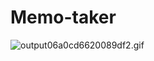 # Memo-taker
<img src="https://s3.gifyu.com/images/output06a0cd6620089df2.gif" alt="output06a0cd6620089df2.gif" border="0" />
